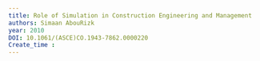 ```yaml
---
title: Role of Simulation in Construction Engineering and Management
authors: Simaan AbouRizk
year: 2010
DOI: 10.1061/(ASCE)CO.1943-7862.0000220
Create_time :  
---
```


